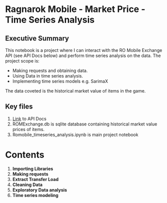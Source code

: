 # Ragnarok Mobile - Market Price - Time Series Analysis

## Executive Summary
This notebook is a project where I can interact with the RO Mobile Exchange API (see API Docs below) and perform time series analysis on the data. The project scope is:

- Making requests and obtaining data.
- Using Data in time series analysis.
- Implementing time series models e.g. SarimaX

The data coveted is the historical market value of items in the game.

## Key files
1. [Link](https://jessicayeh.github.io/rom-exchange-openapi/#section/Recent-Changes) to API Docs
2. ROMExchange.db is sqlite database containing historical market value prices of items.
3. Romobile_timeseries_analysis.ipynb is main project notebook

# Contents

1. **Importing Libraries**  
2. **Making requests**  
3. **Extract Transfer Load**  
4. **Cleaning Data**  
5. **Exploratory Data analysis**  
5. **Time series modeling**  